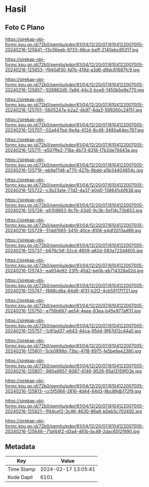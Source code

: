 # Hasil

## Foto C Plano

https://sirekap-obj-formc.kpu.go.id/72b0/pemilu/pdpr/61/04/12/20/07/6104122007005-20240216-125641--f3c56eeb-9733-48ce-ba1f-2140ebc85317.jpg

https://sirekap-obj-formc.kpu.go.id/72b0/pemilu/pdpr/61/04/12/20/07/6104122007005-20240216-125653--f940df30-fd7b-419d-a3d6-d9dc61687fc9.jpg

https://sirekap-obj-formc.kpu.go.id/72b0/pemilu/pdpr/61/04/12/20/07/6104122007005-20240216-125657--926862d5-7a94-44c3-bce6-1450b5e9e770.jpg

https://sirekap-obj-formc.kpu.go.id/72b0/pemilu/pdpr/61/04/12/20/07/6104122007005-20240216-125701--5605247a-b2a2-4b97-8da3-599260c24f51.jpg

https://sirekap-obj-formc.kpu.go.id/72b0/pemilu/pdpr/61/04/12/20/07/6104122007005-20240216-125707--02a447bd-9e4a-4124-8c48-3480a64ec767.jpg

https://sirekap-obj-formc.kpu.go.id/72b0/pemilu/pdpr/61/04/12/20/07/6104122007005-20240216-125711--e507ffe2-718a-4b73-8318-f7b2de79443a.jpg

https://sirekap-obj-formc.kpu.go.id/72b0/pemilu/pdpr/61/04/12/20/07/6104122007005-20240216-125719--eb9af7d8-a770-427b-8bdd-a5b34404854c.jpg

https://sirekap-obj-formc.kpu.go.id/72b0/pemilu/pdpr/61/04/12/20/07/6104122007005-20240216-125722--c3b23a1e-77d2-4a37-b0d0-138641cbf638.jpg

https://sirekap-obj-formc.kpu.go.id/72b0/pemilu/pdpr/61/04/12/20/07/6104122007005-20240216-125726--a5109853-8c7b-43d0-9c3b-5e114c72b653.jpg

https://sirekap-obj-formc.kpu.go.id/72b0/pemilu/pdpr/61/04/12/20/07/6104122007005-20240216-125729--51dd7665-3410-40ce-8106-e4df2013ad89.jpg

https://sirekap-obj-formc.kpu.go.id/72b0/pemilu/pdpr/61/04/12/20/07/6104122007005-20240216-125737--b676c1df-32cd-4609-a82d-083a722d4605.jpg

https://sirekap-obj-formc.kpu.go.id/72b0/pemilu/pdpr/61/04/12/20/07/6104122007005-20240216-125743--ea934e92-23f5-45d2-be0b-eb714328a02d.jpg

https://sirekap-obj-formc.kpu.go.id/72b0/pemilu/pdpr/61/04/12/20/07/6104122007005-20240216-125747--f888cd6a-64d6-4f31-b2f2-4cb59117f721.jpg

https://sirekap-obj-formc.kpu.go.id/72b0/pemilu/pdpr/61/04/12/20/07/6104122007005-20240216-125750--e756b667-ae54-4eee-83ea-b45e977aff31.jpg

https://sirekap-obj-formc.kpu.go.id/72b0/pemilu/pdpr/61/04/12/20/07/6104122007005-20240216-125757--1c81ad37-e643-44ca-95d4-8f67d12c44a0.jpg

https://sirekap-obj-formc.kpu.go.id/72b0/pemilu/pdpr/61/04/12/20/07/6104122007005-20240216-125801--5cb0899d-73bc-4118-8975-fe5be6ee2380.jpg

https://sirekap-obj-formc.kpu.go.id/72b0/pemilu/pdpr/61/04/12/20/07/6104122007005-20240216-125807--980a9657-6087-4146-9528-95a13159f03e.jpg

https://sirekap-obj-formc.kpu.go.id/72b0/pemilu/pdpr/61/04/12/20/07/6104122007005-20240216-125813--cc5f5966-2816-4d44-84d3-9bc89db172f9.jpg

https://sirekap-obj-formc.kpu.go.id/72b0/pemilu/pdpr/61/04/12/20/07/6104122007005-20240216-125821--1f44cef2-3c46-4630-86a8-b0eb5c703492.jpg

https://sirekap-obj-formc.kpu.go.id/72b0/pemilu/pdpr/61/04/12/20/07/6104122007005-20240216-125646--71af44f2-d3a4-461b-bc48-2dac65f2f990.jpg


## Metadata

| Key        | Value               |
| ---------- | ------------------- |
| Time Stamp | 2024-02-17 13:05:41 |
| Kode Dapil | 6101                |



